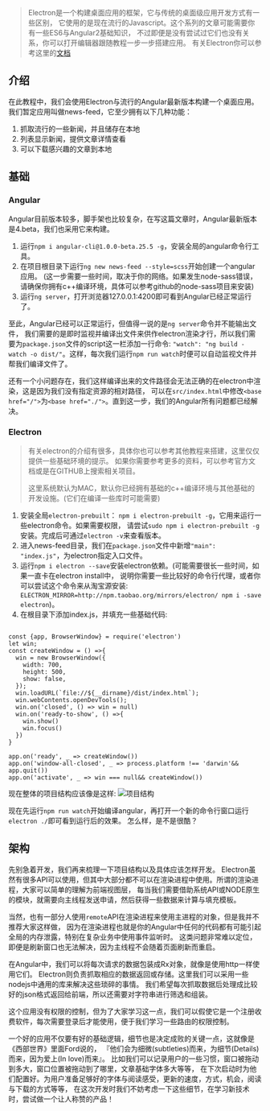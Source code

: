 



> Electron是一个构建桌面应用的框架，它与传统的桌面级应用开发方式有一些区别，
它使用的是现在流行的Javascript。这个系列的文章可能需要你有一些ES6与Angular2基础知识，
不过即便是没有尝试过它们也没有关系，你可以打开编辑器跟随教程一步一步搭建应用。
有关Electron你可以参考这里的[文档](http://electron.atom.io/docs/)
  
## 介绍
在此教程中，我们会使用Electron与流行的Angular最新版本构建一个桌面应用。
我们暂定应用叫做news-feed，它至少拥有以下几种功能：

1. 抓取流行的一些新闻，并且储存在本地
2. 列表显示新闻，提供文章详情查看
3. 可以下载感兴趣的文章到本地

   
   
## 基础

### Angular
Angular目前版本较多，脚手架也比较复杂，在写这篇文章时，Angular最新版本是4.beta，我们也采用它来构建。
  
1.   运行`npm i angular-cli@1.0.0-beta.25.5 -g`，安装全局的angular命令行工具。
2.   在项目根目录下运行`ng new news-feed --style=scss`开始创建一个angular应用。
(这一步需要一些时间，取决于你的网络。如果发生node-sass错误，请确保你拥有c++编译环境，具体可以参考github的node-sass项目来安装)
3.   运行`ng server`，打开浏览器127.0.0.1:4200即可看到Angular已经正常运行了。

至此，Angular已经可以正常运行，但值得一说的是`ng server`命令并不能输出文件，
我们需要的是即时监视并编译出文件来供作electron渲染才行，所以我们需要为`package.json`文件的script这一栏添加一行命令:
`"watch": "ng build -watch -o dist/"`。这样，每次我们运行`npm run watch`时便可以自动监视文件并帮我们编译文件了。  

还有一个小问题存在，我们这样编译出来的文件路径会无法正确的在electron中渲染，这是因为我们没有指定资源的相对路径，
可以在`src/index.html`中修改`<base href="/">`为`<base href="./">`。直到这一步，我们的Angular所有问题都已经解决。
  

### Electron  
> 有关electron的介绍有很多，具体你也可以参考其他教程来搭建，这里仅仅提供一些基础环境的提示。
如果你需要参考更多的资料，可以参考官方文档或是在GITHUB上搜索相关项目。
>  
> 这里系统默认为MAC，默认你已经拥有基础的c++编译环境与其他基础的开发设施。(它们在编译一些库时可能需要)
  
1. 安装全局`electron-prebuilt`： `npm i electron-prebuilt -g`，它用来运行一些electron命令。如果需要权限，
请尝试`sudo npm i electron-prebuilt -g`安装。完成后可通过`electron -v`来查看版本。
2. 进入news-feed目录，我们在`package.json`文件中新增`"main": "index.js"`，为electron指定入口文件。
3. 运行`npm i electron --save`安装electron依赖。(可能需要很长一些时间，如果一直卡在electron install中，
说明你需要一些比较好的命令行代理，或者你可以尝试这个命令来从淘宝源安装:
`ELECTRON_MIRROR=http://npm.taobao.org/mirrors/electron/ npm i -save electron`)。
4. 在根目录下添加index.js，并填充一些基础代码:

```

const {app, BrowserWindow} = require('electron')
let win;
const createWindow = () =>{
  win = new BrowserWindow({
    width: 700,
    height: 500,
    show: false,
  });
  win.loadURL(`file://${__dirname}/dist/index.html`);
  win.webContents.openDevTools();
  win.on('closed', () => win = null)
  win.on('ready-to-show', () =>{
    win.show()
    win.focus()
  })
}

app.on('ready', _ => createWindow())
app.on('window-all-closed', _ => process.platform !== 'darwin'&& app.quit())
app.on('activate', _ => win === null&& createWindow())

```



  
  
现在整体的项目结构应该像是这样:
![项目结构](http://static.wittsay.cc/QQ20170211-155026@2x.png?imageView2/1/w/400)

现在先运行`npm run watch`开始编译angular，再打开一个新的命令行窗口运行`electron ./`即可看到运行后的效果。
怎么样，是不是很酷？

    
    
    
## 架构

先别急着开发，我们再来梳理一下项目结构以及具体应该怎样开发。
Electron虽然有很多API可以使用，但其中大部分都不可以在渲染进程中使用。所谓的渲染进程，大家可以简单的理解为前端视图层，
每当我们需要借助系统API或NODE原生的模块，就需要向主线程发送申请，然后获得一些数据来计算与填充模板。

当然，也有一部分人使用`remote`API在渲染进程来使用主进程的对象，但是我并不推荐大家这样做，
因为在渲染进程也就是你的Angular中任何的代码都有可能引起全局的内存泄露，特别在复杂业务中使用事件监听时。
这类问题非常难以定位，即便是刷新窗口也无法解决，因为主线程不会随着页面刷新而重启。

在Angular中，我们可以将每次请求的数据包装成Rx对象，就像是使用http一样使用它们。
Electron则负责抓取相应的数据返回或存储。这里我们可以采用一些nodejs中通用的库来解决这些琐碎的事情。
我们希望每次抓取数据后处理成比较好的json格式返回给前端，所以还需要对字符串进行筛选和组装。

这个应用没有权限的控制，但为了大家学习这一点，我们可以假使它是一个注册收费软件，每次需要登录后才能使用，便于我们学习一些路由的权限控制。

一个好的应用不仅要有好的基础逻辑，细节也是决定成败的关键一点，这就像是《西部世界》里面Ford说的，
『他们会为细微(subtleties)而来，为细节(Details)而来，因为爱上(In love)而来』。
比如我们可以记录用户的一些习惯，窗口被拖动到多大，窗口位置被拖动到了哪里，文章基础字体多大等等，
在下次启动时为他们配置好。为用户准备足够好的字体与阅读感受，更新的速度，方式，机会，阅读与下载的方式等等，
在这次开发时我们不妨考虑一下这些细节，在学习新技术时，尝试做一个让人称赞的产品！






























